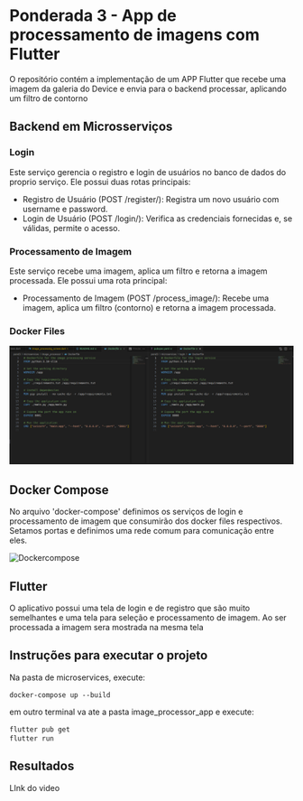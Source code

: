 # Ponderada 3 - App de processamento de imagens com Flutter

O repositório contém a implementação de um APP Flutter que recebe uma imagem da galeria do Device e envia para o backend processar, aplicando um filtro de contorno

## Backend em Microsserviços

### Login 
Este serviço gerencia o registro e login de usuários no banco de dados do proprio serviço. Ele possui duas rotas principais:

- Registro de Usuário (POST /register/): Registra um novo usuário com username e password.
- Login de Usuário (POST /login/): Verifica as credenciais fornecidas e, se válidas, permite o acesso.

### Processamento de Imagem
Este serviço recebe uma imagem, aplica um filtro e retorna a imagem processada. Ele possui uma rota principal:

- Processamento de Imagem (POST /process_image/): Recebe uma imagem, aplica um filtro (contorno) e retorna a imagem processada.

### Docker Files

![Dockerfiles dos serviços](./static/docker-files-p3.png)

## Docker Compose
No arquivo 'docker-compose' definimos os serviços de login e processamento de imagem que consumirão dos docker files respectivos. Setamos portas e definimos uma rede comum para comunicação entre eles.

![Dockercompose](./static/docker-compose-p3.png.png)

## Flutter

O aplicativo possui uma tela de login e de registro que são muito semelhantes e uma tela para seleção e processamento de imagem. Ao ser processada a imagem sera mostrada na mesma tela

## Instruções para executar o projeto

Na pasta de microservices, execute:
```
docker-compose up --build
```

em outro terminal va ate a pasta image_processor_app e execute:

```
flutter pub get
flutter run
```

## Resultados

LInk do video